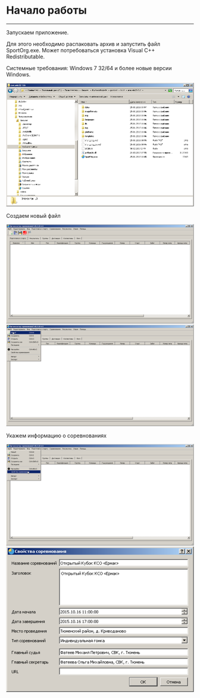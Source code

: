 # Начало работы

___

Запускаем приложение.

Для этого необходимо распаковать архив и запустить файл SportOrg.exe. Может потребоваться установка Visual C++ Redistributable.

Системные требования: Windows 7 32/64 и более новые версии Windows.

![Screenshot](img/1.png)

Создаем новый файл

![Screenshot](img/2.png)
![Screenshot](img/3.png)

Укажем информацию о соревнованиях

![Screenshot](img/4.png)
![Screenshot](img/5.png)

